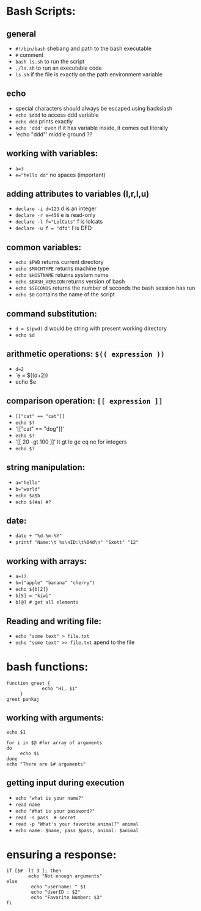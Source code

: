 # Bash Scripts:

## general
- `#!/bin/bash` shebang and path to the bash executable
- `#` comment
- `bash ls.sh` to run the script
- `./ls.sh` to run an executable code
- `ls.sh` if the file is exactly on the path environment variable

## echo
- special characters should always be escaped using backslash
- `echo $ddd` to access ddd variable
- `echo ddd` prints exactly
- `echo 'ddd'` even if it has variable inside, it comes out literally
- 'echo "ddd"' middle ground ??

## working with variables:
- `a=3`
- `e="hello dd"` no spaces (important)

## adding attributes to variables (I,r,l,u)
- `declare -i d=123` d is an integer
- `declare -r e=456` e is read-only
- `declare -l f="LolCats"` f is lolcats
- `declare -u f = "dfd"` f is DFD

## common variables:
- `echo $PWD` returns current directory
- `echo $MACHTYPE` returns machine type
- `echo $HOSTNAME` returns system name
- `echo $BASH_VERSION` returns version of bash
- `echo $SECONDS` returns the number of seconds the bash session has run
- `echo $0` contains the name of the script

## command substitution:
- `d = $(pwd)` d would be string with present working directory
- `echo $d`

## arithmetic operations: `$(( expression ))`
- `d=2`
- `e = $((d+2))
- echo $e

## comparison operation: `[[ expression ]]`
- `[["cat" == "cat"]]`
- `echo $?`
- '[["cat" == "dog"]]'
- `echo $?`
- '[[ 20 -gt 100 ]]'  lt gt le ge eq ne for integers
- `echo $?`

## string manipulation:
- `a="hello"`
- `b="world"`
- `echo $a$b`
- `echo $(#a) #?`

## date:
- `date + "%d-%m-%Y"`
- `printf "Name:\t %s\nID:\t%04d\n" "Sxott" "12"`

## working with arrays:
- `a=()`
- `b=("apple" "banana" "cherry")`
- `echo ${b[2]}`
- `b[5] = "kiwi"`
- `b[@] # get all elements`

## Reading and writing file:
- `echo "some text" > file.txt`
- `echo "some text" >> file.txt` apend to the file

# bash functions:
```
function greet {
             echo "Hi, $1"
     }
greet pankaj 
```

## working with arguments:
`echo $1`

``` 
for i in $@ #for array of arguments
do
     echo $i
done
echo "There are $# arguments" 
```

## getting input during execution

- `echo "what is your name?"`
- `read name`
- `echo "What is your password?"`
- `read -s pass  # secret`
- `read -p "What's your favorite animal?" animal`
- `echo name: $name, pass $pass, animal: $animal`

# ensuring a response:
``` 
if [$# -lt 3 ]; then
        echo "Not enough arguments"
else
         echo "username: " $1
         echo "UserID : $2"
         echo "Favorite Number: $3"
fi 
```
